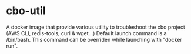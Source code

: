 # cbo-util
A docker image that provide various utility to troubleshoot the cbo project (AWS CLI, redis-tools, curl &amp; wget...)
Default launch command is a /bin/bash. This command can be overriden while launching with "docker run".
